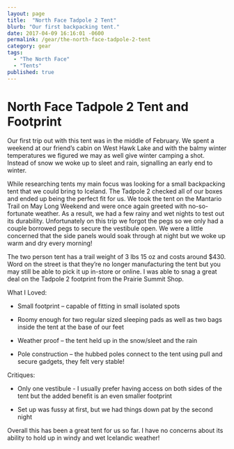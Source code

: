 ```yaml
---
layout: page
title:  "North Face Tadpole 2 Tent"
blurb: "Our first backpacking tent."
date: 2017-04-09 16:16:01 -0600
permalink: /gear/the-north-face-tadpole-2-tent
category: gear
tags:
  - "The North Face"
  - "Tents"
published: true
---
```


# North Face Tadpole 2 Tent and Footprint

Our first trip out with this tent was in the middle of February. We spent a weekend at our friend’s cabin on West Hawk Lake and with the balmy winter temperatures we figured we may as well give winter camping a shot. Instead of snow we woke up to sleet and rain, signalling an early end to winter.

While researching tents my main focus was looking for a small backpacking tent that we could bring to Iceland. The Tadpole 2 checked all of our boxes and ended up being the perfect fit for us. We took the tent on the Mantario Trail on May Long Weekend and were once again greeted with no-so-fortunate weather. As a result, we had a few rainy and wet nights to test out its durability. Unfortunately on this trip we forgot the pegs so we only had a couple borrowed pegs to secure the vestibule open. We were a little concerned that the side panels would soak through at night but we woke up warm and dry every morning!

The two person tent has a trail weight of 3 lbs 15 oz and costs around $430. Word on the street is that they’re no longer manufacturing the tent but you may still be able to pick it up in-store or online. I was able to snag a great deal on the Tadpole 2 footprint from the Prairie Summit Shop.

What I Loved:
*	Small footprint – capable of fitting in small isolated spots

*	Roomy enough for two regular sized sleeping pads as well as two bags inside the tent at the base of our feet

*	Weather proof – the tent held up in the snow/sleet and the rain

*	Pole construction – the hubbed poles connect to the tent using pull and secure gadgets, they felt very stable! 	

Critiques:
*	Only one vestibule - I usually prefer having access on both sides of the tent but the added benefit is an even smaller footprint

*	Set up was fussy at first, but we had things down pat by the second night


Overall this has been a great tent for us so far. I have no concerns about its ability to hold up in windy and wet Icelandic weather!
